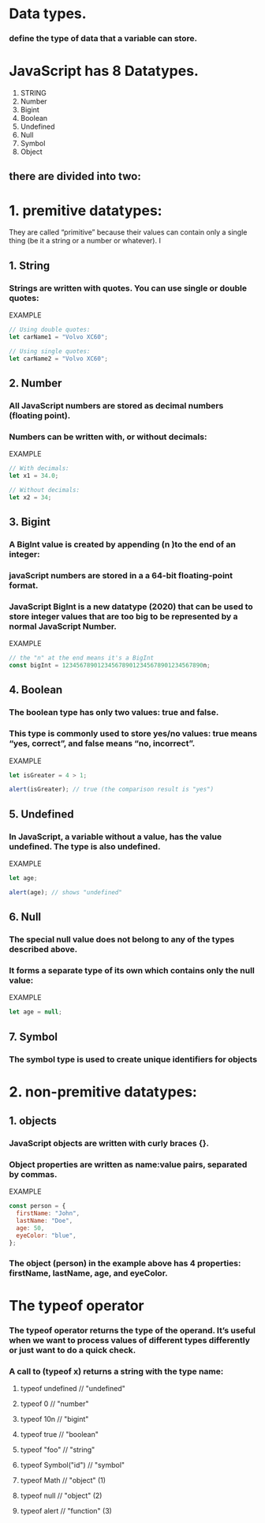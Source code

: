 # Data types.

### define the type of data that a variable can store.

# JavaScript has 8 Datatypes.

1. STRING
2. Number
3. Bigint
4. Boolean
5. Undefined
6. Null
7. Symbol
8. Object

## there are divided into two:

# 1. premitive datatypes:

They are called “primitive” because their values can contain only a single thing (be it a string or a number or whatever). I

## 1. String

### Strings are written with quotes. You can use single or double quotes:

EXAMPLE

```js
// Using double quotes:
let carName1 = "Volvo XC60";

// Using single quotes:
let carName2 = "Volvo XC60";
```

## 2. Number

### All JavaScript numbers are stored as decimal numbers (floating point).

### Numbers can be written with, or without decimals:

EXAMPLE

```js
// With decimals:
let x1 = 34.0;

// Without decimals:
let x2 = 34;
```

## 3. Bigint

### A BigInt value is created by appending (n )to the end of an integer:

### javaScript numbers are stored in a a 64-bit floating-point format.

### JavaScript BigInt is a new datatype (2020) that can be used to store integer values that are too big to be represented by a normal JavaScript Number.

EXAMPLE

```js
// the "n" at the end means it's a BigInt
const bigInt = 1234567890123456789012345678901234567890n;
```

## 4. Boolean

### The boolean type has only two values: true and false.

### This type is commonly used to store yes/no values: true means “yes, correct”, and false means “no, incorrect”.

EXAMPLE

```js
let isGreater = 4 > 1;

alert(isGreater); // true (the comparison result is "yes")
```

## 5. Undefined

### In JavaScript, a variable without a value, has the value undefined. The type is also undefined.

EXAMPLE

```js
let age;

alert(age); // shows "undefined"
```

## 6. Null

### The special null value does not belong to any of the types described above.

### It forms a separate type of its own which contains only the null value:

EXAMPLE

```js
let age = null;
```

## 7. Symbol

### The symbol type is used to create unique identifiers for objects

# 2. non-premitive datatypes:

## 1. objects

### JavaScript objects are written with curly braces {}.

### Object properties are written as name:value pairs, separated by commas.

EXAMPLE

```js
const person = {
  firstName: "John",
  lastName: "Doe",
  age: 50,
  eyeColor: "blue",
};
```

### The object (person) in the example above has 4 properties: firstName, lastName, age, and eyeColor.

# The typeof operator

### The typeof operator returns the type of the operand. It’s useful when we want to process values of different types differently or just want to do a quick check.

### A call to (typeof x) returns a string with the type name:

1. typeof undefined // "undefined"

2. typeof 0 // "number"

3. typeof 10n // "bigint"

4. typeof true // "boolean"

5. typeof "foo" // "string"

6. typeof Symbol("id") // "symbol"

7. typeof Math // "object" (1)

8. typeof null // "object" (2)

9. typeof alert // "function" (3)
